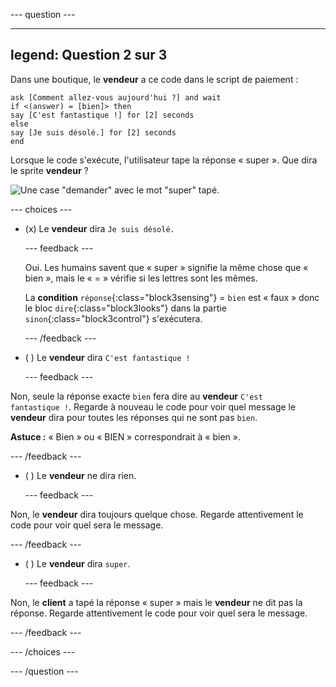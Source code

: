 
--- question ---

---
legend: Question 2 sur 3
---

Dans une boutique, le **vendeur** a ce code dans le script de paiement :

```blocks3
ask [Comment allez-vous aujourd'hui ?] and wait
if <(answer) = [bien]> then
say [C'est fantastique !] for [2] seconds
else
say [Je suis désolé.] for [2] seconds
end
```

Lorsque le code s'exécute, l'utilisateur tape la réponse « super ». Que dira le sprite **vendeur** ?

![Une case "demander" avec le mot "super" tapé.](images/quiz2.png)

--- choices ---

- (x) Le **vendeur** dira `Je suis désolé.`

  --- feedback ---

  Oui. Les humains savent que « super » signifie la même chose que « bien », mais le « = » vérifie si les lettres sont les mêmes.

  La **condition** `réponse`{:class="block3sensing"} = `bien` est « faux » donc le bloc `dire`{:class="block3looks"} dans la partie `sinon`{:class="block3control"} s'exécutera.

  --- /feedback ---

- ( ) Le **vendeur** dira `C'est fantastique !`

  --- feedback ---

Non, seule la réponse exacte `bien` fera dire au **vendeur** `C'est fantastique !`. Regarde à nouveau le code pour voir quel message le **vendeur** dira pour toutes les réponses qui ne sont pas `bien`.

**Astuce :** « Bien » ou « BIEN » correspondrait à « bien ».

  --- /feedback ---

- ( ) Le **vendeur** ne dira rien.

  --- feedback ---

Non, le **vendeur** dira toujours quelque chose. Regarde attentivement le code pour voir quel sera le message.

  --- /feedback ---

- ( ) Le **vendeur** dira `super`.

  --- feedback ---

Non, le **client** a tapé la réponse « super » mais le **vendeur** ne dit pas la réponse. Regarde attentivement le code pour voir quel sera le message.

  --- /feedback ---

--- /choices ---

--- /question ---
